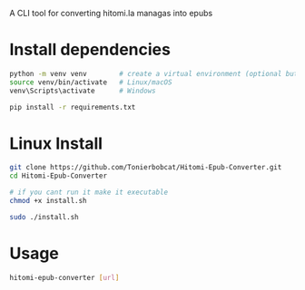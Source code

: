 A CLI tool for converting hitomi.la managas into epubs

# Install dependencies
```bash
python -m venv venv        # create a virtual environment (optional but recommended)
source venv/bin/activate   # Linux/macOS
venv\Scripts\activate      # Windows

pip install -r requirements.txt
```
# Linux Install
```bash
git clone https://github.com/Tonierbobcat/Hitomi-Epub-Converter.git
cd Hitomi-Epub-Converter

# if you cant run it make it executable
chmod +x install.sh

sudo ./install.sh
```
# Usage
```bash
hitomi-epub-converter [url]
```
